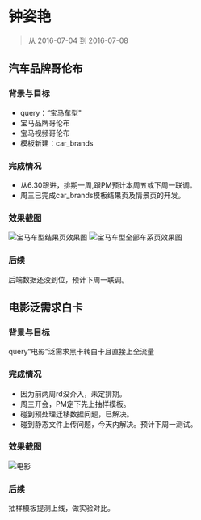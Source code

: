 # 钟姿艳

> 从 2016-07-04 到 2016-07-08

## 汽车品牌哥伦布

### 背景与目标

- query：“宝马车型"
- 宝马品牌哥伦布
- 宝马视频哥伦布
- 模板新建：car_brands

### 完成情况

- 从6.30跟进，排期一周,跟PM预计本周五或下周一联调。
- 周三已完成car_brands模板结果页及情景页的开发。

### 效果截图

![宝马车型结果页效果图](http://gitlab.baidu.com/psfe/ala-weeklyreport/uploads/4481ee7caab842d73a86e024be79934d/屏幕快照_2016-07-08_12.13.24.png)
![宝马车型全部车系页效果图](http://gitlab.baidu.com/psfe/ala-weeklyreport/uploads/8b8bc27b0f5f60ffeff5cee7b259c716/屏幕快照_2016-07-08_12.13.55.png)

### 后续
后端数据还没到位，预计下周一联调。


## 电影泛需求白卡

### 背景与目标

query“电影”泛需求黑卡转白卡且直接上全流量

### 完成情况

- 因为前两周rd没介入，未定排期。
- 周三开会，PM定下先上抽样模板。
- 碰到预处理迁移数据问题，已解决。
- 碰到静态文件上传问题，今天内解决。预计下周一测试。

### 效果截图

![电影](http://gitlab.baidu.com/psfe/ala-weeklyreport/uploads/ce4d35232dc1fc3b9f18c7f626fd8db2/屏幕快照_2016-07-01_10.35.53.png)

### 后续

抽样模板提测上线，做实验对比。